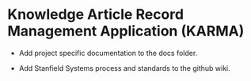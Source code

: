 # Knowledge Article Record Management Application (KARMA)

- Add project specific documentation to the docs folder.

- Add Stanfield Systems process and standards to the github wiki.
